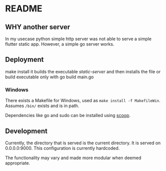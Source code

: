 # README
## WHY another server
In my usecase python simple http server was not able to serve a simple flutter static app. However, a simple go server works.

## Deployment
make install
it builds the executable _static-server_ and then installs the file
or build executable only with go build main.go

### Windows
There exists a Makefile for Windows, used as `make install -f MakefileWin`.
Assumes `/bin/` exists and is in path.

Dependencies like go and sudo can be installed using [scoop](http://scoop.sh).

## Development
Currently, the directory that is served is the current directory. It is served on 0.0.0.0:9000. This configuration is currently hardcoded.

The functionality may vary and made more modular when deemed appropriate. 

